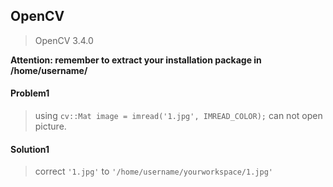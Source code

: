 ## OpenCV   
> OpenCV 3.4.0   

**Attention: remember to extract your installation package in /home/username/**  
#### Problem1  
> using ` cv::Mat image = imread('1.jpg', IMREAD_COLOR); ` can not open picture.  
#### Solution1  
> correct ` '1.jpg' ` to ` '/home/username/yourworkspace/1.jpg' `  
